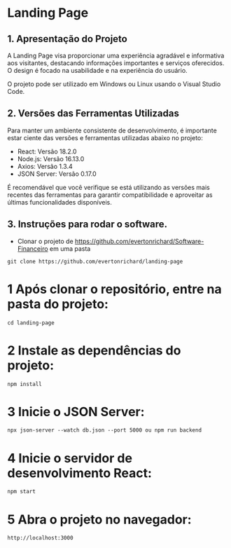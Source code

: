 # Landing Page

## 1. Apresentação do Projeto

A Landing Page visa proporcionar uma experiência agradável e informativa aos visitantes, destacando informações importantes e serviços oferecidos. O design é focado na usabilidade e na experiência do usuário.

O projeto pode ser utilizado em Windows ou Linux usando o Visual Studio Code.

## 2. Versões das Ferramentas Utilizadas

Para manter um ambiente consistente de desenvolvimento, é importante estar ciente das versões e ferramentas utilizadas abaixo no projeto:

- React: Versão 18.2.0
- Node.js: Versão 16.13.0
- Axios: Versão 1.3.4
- JSON Server: Versão 0.17.0

É recomendável que você verifique se está utilizando as versões mais recentes das ferramentas para garantir compatibilidade e aproveitar as últimas funcionalidades disponíveis.

## 3. Instruções para rodar o software.

- Clonar o projeto de https://github.com/evertonrichard/Software-Financeiro em uma pasta
```
git clone https://github.com/evertonrichard/landing-page
```

# 1 Após clonar o repositório, entre na pasta do projeto:
```
cd landing-page
```

# 2 Instale as dependências do projeto:
```
npm install
```
# 3 Inicie o JSON Server:
```
npx json-server --watch db.json --port 5000 ou npm run backend
```
# 4 Inicie o servidor de desenvolvimento React:
```
npm start
```
# 5 Abra o projeto no navegador:
```
http://localhost:3000
```



